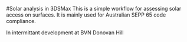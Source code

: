 #Solar analysis in 3DSMax
This is a simple workflow for assessing solar access on surfaces. It is mainly used for Australian SEPP 65 code compliance.

In intermittant development at BVN Donovan Hill